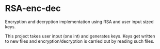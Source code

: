 # RSA-enc-dec
Encryption and decryption implementation using RSA and user input sized keys. 

This project takes user input (one int) and generates keys. Keys get written to new files and encryption/decryption
is carried out by reading such files. 
